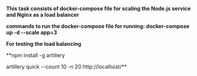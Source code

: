 **This task consists of docker-compose file for scaling the Node.js service and Nginx as a load balancer**

**commands to run the docker-compose file for running: docker-compose up -d --scale app=3**

**For testing the load balancing**

**npm install -g artillery

artillery quick --count 10 -n 20 http://localhost/**


